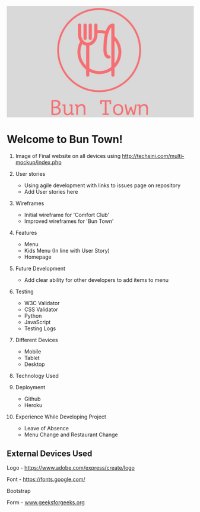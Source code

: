 ![Bun Town Logo](assets/images/bun-town.jpg)

# Welcome to Bun Town!

1. Image of Final website on all devices using http://techsini.com/multi-mockup/index.php

2. User stories
    - Using agile development with links to issues page on repository
    - Add User stories here

3. Wireframes
    - Initial wireframe for 'Comfort Club'
    - Improved wireframes for 'Bun Town'

4. Features
    - Menu
    - Kids Menu (In line with User Story)
    - Homepage

5. Future Development
    - Add clear ability for other developers to add items to menu

6. Testing
    - W3C Validator
    - CSS Validator
    - Python
    - JavaScript
    - Testing Logs

7. Different Devices
    - Mobile
    - Tablet
    - Desktop

8. Technology Used

9. Deployment
    - Github
    - Heroku

10. Experience While Developing Project
    - Leave of Absence
    - Menu Change and Restaurant Change

## External Devices Used

Logo - https://www.adobe.com/express/create/logo

Font - https://fonts.google.com/

Bootstrap

Form - www.geeksforgeeks.org